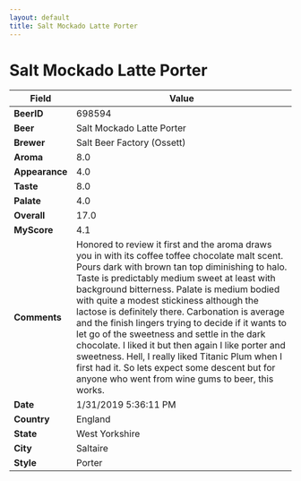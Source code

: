 ```yaml
---
layout: default
title: Salt Mockado Latte Porter
---
```


# Salt Mockado Latte Porter

| Field         | Value     |
|---------------|-----------|
| **BeerID** | 698594 |
| **Beer** | Salt Mockado Latte Porter |
| **Brewer** | Salt Beer Factory (Ossett) |
| **Aroma** | 8.0 |
| **Appearance** | 4.0 |
| **Taste** | 8.0 |
| **Palate** | 4.0 |
| **Overall** | 17.0 |
| **MyScore** | 4.1 |
| **Comments** | Honored to review it first and the aroma draws you in with its coffee toffee chocolate malt scent. Pours dark with brown tan top diminishing to halo. Taste is predictably medium sweet at least with background bitterness. Palate is medium bodied with quite a modest stickiness although the lactose is definitely there. Carbonation is average and the finish lingers trying to decide if it wants to let go of the sweetness and settle in the dark chocolate. I liked it but then again I like porter and sweetness. Hell, I really liked Titanic Plum when I first had it. So lets expect some descent but for anyone who went from wine gums to beer, this works. |
| **Date** | 1/31/2019 5:36:11 PM |
| **Country** | England |
| **State** | West Yorkshire |
| **City** | Saltaire |
| **Style** | Porter |
